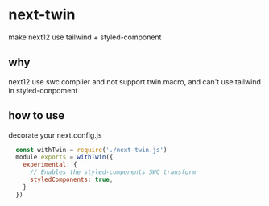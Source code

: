 # next-twin
make next12 use tailwind + styled-component


## why
next12 use swc complier and not support twin.macro, and can't use tailwind in styled-conpoment

## how to use
decorate your next.config.js

```js
  const withTwin = require('./next-twin.js')
  module.exports = withTwin({
    experimental: {
      // Enables the styled-components SWC transform
      styledComponents: true,
    }
  })
```

